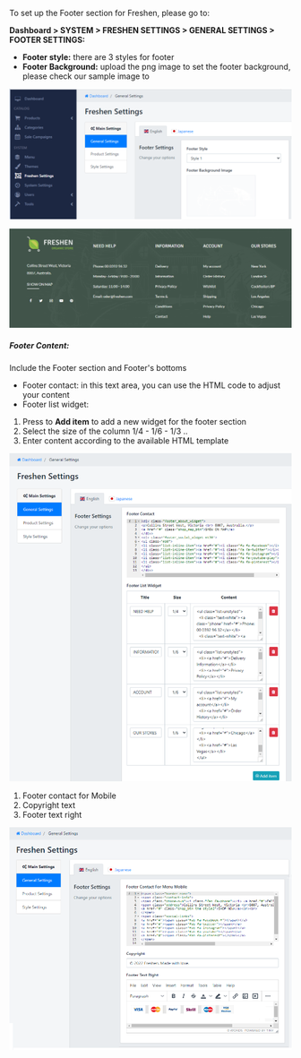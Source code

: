 To set up the Footer section for Freshen, please go to:

**Dashboard &gt; SYSTEM &gt; FRESHEN SETTINGS &gt; GENERAL SETTINGS &gt; FOOTER SETTINGS:**

- **Footer style:** there are 3 styles for footer
- **Footer Background:** upload the png image to set the footer background, please check our sample image to
 
![](/assets/images/footer-settings/6b22707abfd8a06a13521c2df998b394.png)

![](/assets/images/footer-settings/07202df31d75e8b1c16b4529025b8638.png)

##### Footer Content: 

Include the Footer section and Footer's bottoms

- Footer contact: in this text area, you can use the HTML code to adjust your content
- Footer list widget:

1. Press to **Add item** to add a new widget for the footer section
2. Select the size of the column 1/4 - 1/6 - 1/3 ..
3. Enter content according to the available HTML template
 
![](/assets/images/footer-settings/c60bacf26549bc78161da66838c2cc90.png)

1. Footer contact for Mobile
2. Copyright text
3. Footer text right
 
![](/assets/images/footer-settings/d6546aa4b9fe4f5da59f82f449d4ad37.png)